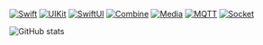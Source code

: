 [![Swift](https://img.shields.io/badge/Swift-orange)](https://swift.org) [![UIKit](https://img.shields.io/badge/UIKit-blue)](https://developer.apple.com/documentation/uikit) [![SwiftUI](https://img.shields.io/badge/SwiftUI-green)](https://developer.apple.com/documentation/swiftui) [![Combine](https://img.shields.io/badge/Combine-purple)](https://developer.apple.com/documentation/combine) [![Media](https://img.shields.io/badge/AVFoundation-yellow)](https://developer.apple.com/av-foundation) [![MQTT](https://img.shields.io/badge/MQTT-CocoaMQTT-lightgrey)](https://github.com/emqx/CocoaMQTT) [![Socket](https://img.shields.io/badge/Socket-CocoaAsyncSocket-red)](https://github.com/robbiehanson/CocoaAsyncSock)

![GitHub stats](https://github-readme-stats.vercel.app/api?username=shippingpark&show_icons=true&bg_color=2E2E2E&icon_color=3CB371&title_color=3CB371&text_color=B0B0B0)



